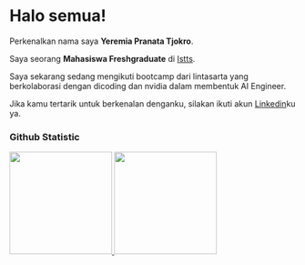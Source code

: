 # Halo semua! 

Perkenalkan nama saya **Yeremia Pranata Tjokro**.<br>

Saya seorang **Mahasiswa Freshgraduate** di [Istts](https://istts.ac.id/).<br>

Saya sekarang sedang mengikuti bootcamp dari lintasarta yang berkolaborasi dengan dicoding dan nvidia dalam membentuk AI Engineer.<br>

Jika kamu tertarik untuk berkenalan denganku, silakan ikuti akun [Linkedin](https://www.linkedin.com/in/yeremiatjokro/)ku ya.

### Github Statistic
<p align="left">
<a href="https://github.com/dimasmds">
  <img height="180em" src="https://github-readme-stats-eight-theta.vercel.app/api?username=dimasmds&show_icons=true&theme=algolia&include_all_commits=true&count_private=true"/>
  <img height="180em" src="https://github-readme-stats-eight-theta.vercel.app/api/top-langs/?username=dimasmds&layout=compact&langs_count=8&theme=algolia"/>
</a>
</p>
<!--
## Hi there 👋
**Fear0x/Fear0x** is a ✨ _special_ ✨ repository because its `README.md` (this file) appears on your GitHub profile.

Here are some ideas to get you started:

- 🔭 I’m currently working on ...
- 🌱 I’m currently learning ...
- 👯 I’m looking to collaborate on ...
- 🤔 I’m looking for help with ...
- 💬 Ask me about ...
- 📫 How to reach me: ...
- 😄 Pronouns: ...
- ⚡ Fun fact: ...
-->
